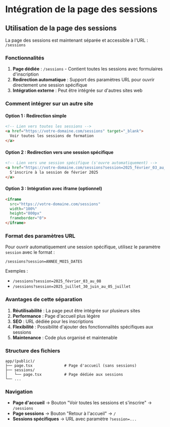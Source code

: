 # Intégration de la page des sessions

## Utilisation de la page des sessions

La page des sessions est maintenant séparée et accessible à l'URL : `/sessions`

### Fonctionnalités

1. **Page dédiée** : `/sessions` - Contient toutes les sessions avec formulaires d'inscription
2. **Redirection automatique** : Support des paramètres URL pour ouvrir directement une session spécifique
3. **Intégration externe** : Peut être intégrée sur d'autres sites web

### Comment intégrer sur un autre site

#### Option 1 : Redirection simple
```html
<!-- Lien vers toutes les sessions -->
<a href="https://votre-domaine.com/sessions" target="_blank">
  Voir toutes les sessions de formation
</a>
```

#### Option 2 : Redirection vers une session spécifique
```html
<!-- Lien vers une session spécifique (s'ouvre automatiquement) -->
<a href="https://votre-domaine.com/sessions?session=2025_février_03_au_08" target="_blank">
  S'inscrire à la session de février 2025
</a>
```

#### Option 3 : Intégration avec iframe (optionnel)
```html
<iframe 
  src="https://votre-domaine.com/sessions" 
  width="100%" 
  height="800px"
  frameborder="0">
</iframe>
```

### Format des paramètres URL

Pour ouvrir automatiquement une session spécifique, utilisez le paramètre `session` avec le format :
```
/sessions?session=ANNEE_MOIS_DATES
```

Exemples :
- `/sessions?session=2025_février_03_au_08`
- `/sessions?session=2025_juillet_30_juin_au_05_juillet`

### Avantages de cette séparation

1. **Réutilisabilité** : La page peut être intégrée sur plusieurs sites
2. **Performance** : Page d'accueil plus légère
3. **SEO** : URL dédiée pour les inscriptions
4. **Flexibilité** : Possibilité d'ajouter des fonctionnalités spécifiques aux sessions
5. **Maintenance** : Code plus organisé et maintenable

### Structure des fichiers

```
app/(public)/
├── page.tsx              # Page d'accueil (sans sessions)
├── sessions/
│   └── page.tsx          # Page dédiée aux sessions
└── ...
```

### Navigation

- **Page d'accueil** → Bouton "Voir toutes les sessions et s'inscrire" → `/sessions`
- **Page sessions** → Bouton "Retour à l'accueil" → `/`
- **Sessions spécifiques** → URL avec paramètre `?session=...`










